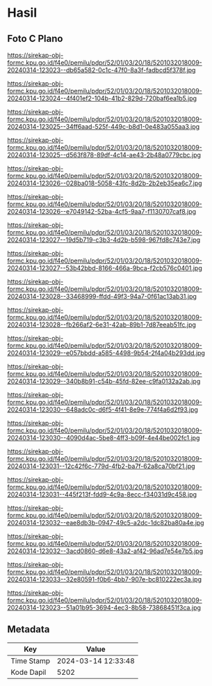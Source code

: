 # Hasil

## Foto C Plano

https://sirekap-obj-formc.kpu.go.id/f4e0/pemilu/pdpr/52/01/03/20/18/5201032018009-20240314-123023--db65a582-0c1c-47f0-8a3f-fadbcd5f378f.jpg

https://sirekap-obj-formc.kpu.go.id/f4e0/pemilu/pdpr/52/01/03/20/18/5201032018009-20240314-123024--4f401ef2-104b-41b2-829d-720baf6ea1b5.jpg

https://sirekap-obj-formc.kpu.go.id/f4e0/pemilu/pdpr/52/01/03/20/18/5201032018009-20240314-123025--34ff6aad-525f-449c-b8d1-0e483a055aa3.jpg

https://sirekap-obj-formc.kpu.go.id/f4e0/pemilu/pdpr/52/01/03/20/18/5201032018009-20240314-123025--d563f878-89df-4c14-ae43-2b48a0779cbc.jpg

https://sirekap-obj-formc.kpu.go.id/f4e0/pemilu/pdpr/52/01/03/20/18/5201032018009-20240314-123026--028ba018-5058-43fc-8d2b-2b2eb35ea6c7.jpg

https://sirekap-obj-formc.kpu.go.id/f4e0/pemilu/pdpr/52/01/03/20/18/5201032018009-20240314-123026--e7049142-52ba-4cf5-9aa7-f1130707caf8.jpg

https://sirekap-obj-formc.kpu.go.id/f4e0/pemilu/pdpr/52/01/03/20/18/5201032018009-20240314-123027--19d5b719-c3b3-4d2b-b598-967fd8c743e7.jpg

https://sirekap-obj-formc.kpu.go.id/f4e0/pemilu/pdpr/52/01/03/20/18/5201032018009-20240314-123027--53b42bbd-8166-466a-9bca-f2cb576c0401.jpg

https://sirekap-obj-formc.kpu.go.id/f4e0/pemilu/pdpr/52/01/03/20/18/5201032018009-20240314-123028--33468999-ffdd-49f3-94a7-0f61ac13ab31.jpg

https://sirekap-obj-formc.kpu.go.id/f4e0/pemilu/pdpr/52/01/03/20/18/5201032018009-20240314-123028--fb266af2-6e31-42ab-89b1-7d87eeab51fc.jpg

https://sirekap-obj-formc.kpu.go.id/f4e0/pemilu/pdpr/52/01/03/20/18/5201032018009-20240314-123029--e057bbdd-a585-4498-9b54-2f4a04b293dd.jpg

https://sirekap-obj-formc.kpu.go.id/f4e0/pemilu/pdpr/52/01/03/20/18/5201032018009-20240314-123029--340b8b91-c54b-45fd-82ee-c9fa0132a2ab.jpg

https://sirekap-obj-formc.kpu.go.id/f4e0/pemilu/pdpr/52/01/03/20/18/5201032018009-20240314-123030--648adc0c-d6f5-4f41-8e9e-774f4a6d2f93.jpg

https://sirekap-obj-formc.kpu.go.id/f4e0/pemilu/pdpr/52/01/03/20/18/5201032018009-20240314-123030--4090d4ac-5be8-4ff3-b09f-4e44be002fc1.jpg

https://sirekap-obj-formc.kpu.go.id/f4e0/pemilu/pdpr/52/01/03/20/18/5201032018009-20240314-123031--12c42f6c-779d-4fb2-ba7f-62a8ca70bf21.jpg

https://sirekap-obj-formc.kpu.go.id/f4e0/pemilu/pdpr/52/01/03/20/18/5201032018009-20240314-123031--445f213f-fdd9-4c9a-8ecc-f34031d9c458.jpg

https://sirekap-obj-formc.kpu.go.id/f4e0/pemilu/pdpr/52/01/03/20/18/5201032018009-20240314-123032--eae8db3b-0947-49c5-a2dc-1dc82ba80a4e.jpg

https://sirekap-obj-formc.kpu.go.id/f4e0/pemilu/pdpr/52/01/03/20/18/5201032018009-20240314-123032--3acd0860-d6e8-43a2-af42-96ad7e54e7b5.jpg

https://sirekap-obj-formc.kpu.go.id/f4e0/pemilu/pdpr/52/01/03/20/18/5201032018009-20240314-123033--32e80591-f0b6-4bb7-907e-bc810222ec3a.jpg

https://sirekap-obj-formc.kpu.go.id/f4e0/pemilu/pdpr/52/01/03/20/18/5201032018009-20240314-123023--51a01b95-3694-4ec3-8b58-73868451f3ca.jpg


## Metadata

| Key        | Value               |
| ---------- | ------------------- |
| Time Stamp | 2024-03-14 12:33:48 |
| Kode Dapil | 5202                |



